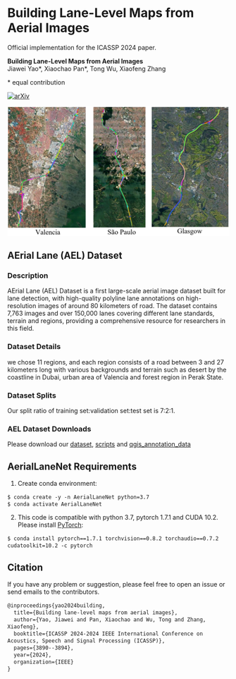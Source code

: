 # Building Lane-Level Maps from Aerial Images
Official implementation for the ICASSP 2024 paper.

**Building Lane-Level Maps from Aerial Images**\
Jiawei Yao*, 
Xiaochao Pan*, 
Tong Wu, 
Xiaofeng Zhang

\* equal contribution



[![arXiv](https://img.shields.io/badge/arXiv-2306.15670-yellow?logo=arXiv&logoColor=yellow)](https://arxiv.org/abs/2312.13449)


![image](./teaser.jpg)


## AErial Lane (AEL) Dataset 

### Description

AErial Lane (AEL) Dataset is a first large-scale aerial image dataset built for lane detection, with high-quality polyline lane annotations on high-resolution images of around 80 kilometers of road. The dataset contains 7,763 images and over 150,000 lanes covering different lane standards, terrain and regions, providing a comprehensive resource for researchers in this field.

### Dataset Details

we chose 11 regions, and each region consists of a road between 3 and 27 kilometers long with various backgrounds and terrain such as desert by the coastline in Dubai, urban area of Valencia and forest region in Perak State.

### Dataset Splits

Our split ratio of training set:validation set:test set is 7:2:1.

### AEL Dataset Downloads

Please download our [dataset](https://drive.google.com/file/d/1fNTS4FrPbNUAWy6mdH9iqD3mYt7QHzIJ/view?usp=sharing), [scripts](https://drive.google.com/file/d/1F_Fne7Nv9na64Xp1R5T6TZbBHgSTycik/view?usp=sharing) and [qgis_annotation_data](https://drive.google.com/file/d/1d00LoxBIKenj7JG7TPhCAzhQ5tSJhyVi/view?usp=sharing)


## AerialLaneNet Requirements

1. Create conda environment:

```
$ conda create -y -n AerialLaneNet python=3.7
$ conda activate AerialLaneNet
```
2. This code is compatible with python 3.7, pytorch 1.7.1 and CUDA 10.2. Please install [PyTorch](https://pytorch.org/): 

```
$ conda install pytorch==1.7.1 torchvision==0.8.2 torchaudio==0.7.2 cudatoolkit=10.2 -c pytorch
```




## Citation

If you have any problem or suggestion, please feel free to open an issue or send emails to the contributors.

```
@inproceedings{yao2024building,
  title={Building lane-level maps from aerial images},
  author={Yao, Jiawei and Pan, Xiaochao and Wu, Tong and Zhang, Xiaofeng},
  booktitle={ICASSP 2024-2024 IEEE International Conference on Acoustics, Speech and Signal Processing (ICASSP)},
  pages={3890--3894},
  year={2024},
  organization={IEEE}
}

```
